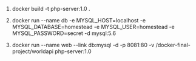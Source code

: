 1) docker build -t php-server:1.0 .

2) docker run --name db -e MYSQL_HOST=localhost -e MYSQL_DATABASE=homestead -e MYSQL_USER=homestead -e MYSQL_PASSWORD=secret -d mysql:5.6

3) docker run --name web --link db:mysql -d -p 8081:80 -v /docker-final-project/worldapi php-server:1.0

